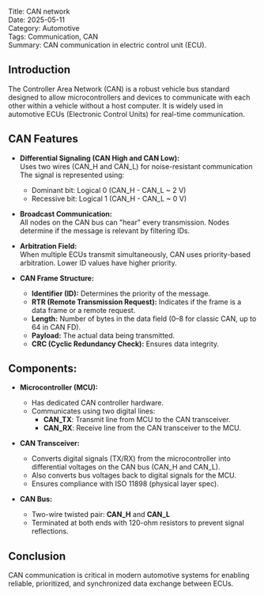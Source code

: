 Title: CAN network  
Date: 2025-05-11  
Category: Automotive  
Tags: Communication, CAN  
Summary: CAN communication in electric control unit (ECU).

## Introduction

The Controller Area Network (CAN) is a robust vehicle bus standard designed to allow microcontrollers and devices to communicate with each other within a vehicle without a host computer. It is widely used in automotive ECUs (Electronic Control Units) for real-time communication.

## CAN Features

- **Differential Signaling (CAN High and CAN Low):**  
  Uses two wires (CAN_H and CAN_L) for noise-resistant communication The signal is represented using:
  <ul>
    <li>Dominant bit: Logical 0 (CAN_H - CAN_L ~ 2 V)</li>
    <li>Recessive bit: Logical 1 (CAN_H - CAN_L ~ 0 V)</li>
  </ul>

- **Broadcast Communication:**  
  All nodes on the CAN bus can "hear" every transmission. Nodes determine if the message is relevant by filtering IDs.

- **Arbitration Field:**  
  When multiple ECUs transmit simultaneously, CAN uses priority-based arbitration. Lower ID values have higher priority.

- **CAN Frame Structure:**
  <ul>
    <li><strong>Identifier (ID):</strong> Determines the priority of the message.</li>
    <li><strong>RTR (Remote Transmission Request):</strong> Indicates if the frame is a data frame or a remote request.</li>
    <li><strong>Length:</strong> Number of bytes in the data field (0–8 for classic CAN, up to 64 in CAN FD).</li>
    <li><strong>Payload:</strong> The actual data being transmitted.</li>
    <li><strong>CRC (Cyclic Redundancy Check):</strong> Ensures data integrity.</li>
  </ul>


## Components:
- **Microcontroller (MCU):**
  - Has dedicated CAN controller hardware.
  - Communicates using two digital lines:
    - **CAN_TX**: Transmit line from MCU to the CAN transceiver.
    - **CAN_RX**: Receive line from the CAN transceiver to the MCU.

- **CAN Transceiver:**
  - Converts digital signals (TX/RX) from the microcontroller into differential voltages on the CAN bus (CAN_H and CAN_L).
  - Also converts bus voltages back to digital signals for the MCU.
  - Ensures compliance with ISO 11898 (physical layer spec).

- **CAN Bus:**
  - Two-wire twisted pair: **CAN_H** and **CAN_L**
  - Terminated at both ends with 120-ohm resistors to prevent signal reflections.

## Conclusion
CAN communication is critical in modern automotive systems for enabling reliable, prioritized, and synchronized data exchange between ECUs.

